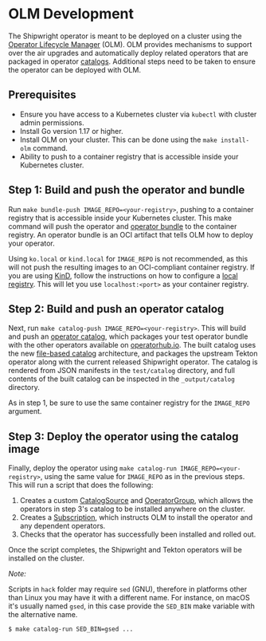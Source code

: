 # OLM Development

The Shipwright operator is meant to be deployed on a cluster using the
[Operator Lifecycle Manager](https://olm.operatorframework.io/) (OLM).
OLM provides mechanisms to support over the air upgrades and automatically deploy related operators
that are packaged in operator [catalogs](https://olm.operatorframework.io/).
Additional steps need to be taken to ensure the operator can be deployed with OLM.

## Prerequisites

* Ensure you have access to a Kubernetes cluster via `kubectl` with cluster admin permissions.
* Install Go version 1.17 or higher.
* Install OLM on your cluster. This can be done using the `make install-olm` command.
* Ability to push to a container registry that is accessible inside your Kubernetes cluster.

## Step 1: Build and push the operator and bundle

Run `make bundle-push IMAGE_REPO=<your-registry>`, pushing to a container registry that is
accessible inside your Kubernetes cluster.
This make command will push the operator and [operator bundle](https://olm.operatorframework.io/docs/tasks/creating-operator-bundle/)
to the container registry.
An operator bundle is an OCI artifact that tells OLM how to deploy your operator.

Using `ko.local` or `kind.local` for `IMAGE_REPO` is not recommended, as this will not push the
resulting images to an OCI-compliant container registry.
If you are using [KinD](https://kind.sigs.k8s.io/), follow the instructions on how to configure a
[local registry](https://kind.sigs.k8s.io/docs/user/local-registry/).
This will let you use `localhost:<port>` as your container registry.

## Step 2: Build and push an operator catalog

Next, run `make catalog-push IMAGE_REPO=<your-registry>`.
This will build and push an [operator catalog](https://olm.operatorframework.io/docs/tasks/creating-a-catalog/),
which packages your test operator bundle with the other operators available on [operatorhub.io](https://operatorhub.io).
The built catalog uses the new [file-based catalog](https://olm.operatorframework.io/docs/reference/file-based-catalogs/)
architecture, and packages the upstream Tekton operator along with the current released Shipwright
operator.
The catalog is rendered from JSON manifests in the `test/catalog` directory, and full contents of
the built catalog can be inspected in the `_output/catalog` directory.

As in step 1, be sure to use the same container registry for the `IMAGE_REPO` argument.

## Step 3: Deploy the operator using the catalog image

Finally, deploy the operator using `make catalog-run IMAGE_REPO=<your-registry>`, using the same
value for `IMAGE_REPO` as in the previous steps.
This will run a script that does the following:

1. Creates a custom [CatalogSource](https://olm.operatorframework.io/docs/tasks/make-catalog-available-on-cluster/)
   and [OperatorGroup](https://olm.operatorframework.io/docs/advanced-tasks/operator-scoping-with-operatorgroups/),
   which allows the operators in step 3's catalog to be installed anywhere on the cluster.
2. Creates a [Subscription](https://olm.operatorframework.io/docs/tasks/install-operator-with-olm/),
   which instructs OLM to install the operator and any dependent operators.
3. Checks that the operator has successfully been installed and rolled out.

Once the script completes, the Shipwright and Tekton operators will be installed on the cluster.

_Note:_

Scripts in `hack` folder may require `sed` (GNU), therefore in platforms other than Linux you may have it with a different name. For instance, on macOS it's usually named `gsed`, in this case provide the `SED_BIN` make variable with the alternative name.

```bash
$ make catalog-run SED_BIN=gsed ...
```

